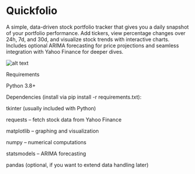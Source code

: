 # Quickfolio
A simple, data-driven stock portfolio tracker that gives you a daily snapshot of your portfolio performance. Add tickers, view percentage changes over 24h, 7d, and 30d, and visualize stock trends with interactive charts. Includes optional ARIMA forecasting for price projections and seamless integration with Yahoo Finance for deeper dives.

![alt text](https://i.postimg.cc/0zNsXJxS/reacker1.png "Dashfolio UI image")

Requirements

Python 3.8+

Dependencies (install via pip install -r requirements.txt):

tkinter (usually included with Python)

requests – fetch stock data from Yahoo Finance

matplotlib – graphing and visualization

numpy – numerical computations

statsmodels – ARIMA forecasting

pandas (optional, if you want to extend data handling later)
